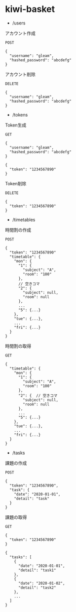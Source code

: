 # kiwi-basket

- /users

アカウント作成

`POST`
```
{
  "username": "gleam",
  "hashed_password": "abcdefg"
}
```

アカウント削除

`DELETE`
```
{
  "username": "gleam",
  "hashed_password": "abcdefg"
}
```


- /tokens

Token生成

`GET`
```
{
  "username": "gleam",
  "hashed_password": "abcdefg"
}
```
```
{
  "token": "1234567890"
}
```

Token削除

`DELETE`
```
{
  "token": "1234567890"
}
```

- /timetables

時間割の作成

`POST`
```
{
  "token": "1234567890"
  "timetable": {
    "mon": {
      "1": {
        "subject": "A",
        "room": "100"
      },
      // 空きコマ
      "2": {
        "subject": null,
        "room": null
      },
      ...
      "5": {...}
    },
    "tue": {...},
    ...
    "fri": {...}
  }
}
```

時間割の取得

`GET`
```
{
  "timetable": {
    "mon": {
      "1": {
        "subject": "A",
        "room": "100"
      },
      "2": {  // 空きコマ
        "subject": null,
        "room": null
      },
      ...
      "5": {...}
    },
    "tue": {...},
    ...
    "fri": {...}
  }
}
```

- /tasks

課題の作成

`POST`
```
{
  "token": "1234567890",
  "task": {
    "date": "2020-01-01",
    "detail": "task"
  }
}
```

課題の取得

`GET`
```
{
  "token": "1234567890"
}
```
```
{
  "tasks": [
    {
      "date": "2020-01-01",
      "detail": "task1"
    },
    {
      "date": "2020-01-02",
      "detail": "task2"
    },
    ...
  ]
}
```
